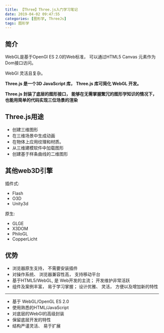 ```yaml
---
title: 【Three】Three.js入门学习笔记
date: 2019-04-02 09:47:55
categories: [图形学, ThreeJs]
tags: 图形学
---
```



## 简介
WebGL是基于OpenGl ES 2.0的Web标准， 可以通过HTML5 Canvas 元素作为Dom接口访问。

WebGl 灵活且复杂。

**Three.js 是一个3D JavaScript 库， Three.js 库可简化 WebGL 开发。**

**Three.js 封装了底层的图形接口， 能够在无需掌握繁冗的图形学知识的情况下， 也能用简单的代码实现三位场景的渲染**





## Three.js用途

* 创建三维图形
* 在三维场景中生成动画
* 在物体上应用纹理和材质。
* 从三维建模软件中加载图形
* 创建基于样条曲线的二维图形




## 其他web3D引擎

插件式:
* Flash
* O3D
* Unity3d

原生:
* GLGE
* X3DOM
* PhiloGL
* CopperLicht



## 优势
* 浏览器原生支持， 不需要安装插件
* 对操作系统、 浏览器兼容性高， 支持移动平台
* 基于HTML5/WebGL, 是 Web开发的主流； 开发维护非常活跃
* 组件及案例丰富， 易于学习掌握； 设计优雅、 灵活， 方便以及增加新的特性

*** 
* 基于 WebGL/OpenGL ES 2.0
* 使用熟悉的HTML/JavaScript
* 对底层的WebGl的高级封装
* 保留底层开发的特性
* 结构严谨灵活、 易于扩展


